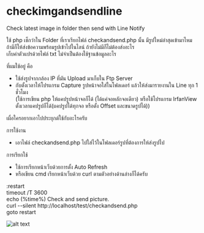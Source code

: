 # checkimgandsendline
Check latest image in folder then send with Line Notify

ใช้ php เช็กว่าใน Folder ที่เราเรียกไฟล์ checkandsend.php นั้น มีรูปใหม่ล่าสุดเข้ามาไหม<br/>
ถ้ามีก็ให้ส่งข้อความพร้อมรูปเข้าไปในไลน์ ถ้ายังไม่มีก็ไม่ต้องส่งอะไร<br/>
เก็บค่าตัวแปรด้วยไฟล์ txt ไม่จำเป็นต้องใช้ฐานข้อมูลอะไร<br/>

ที่ผมใช้อยู่ คือ 
- ใช้ส่งรูปจากกล้อง IP ที่มัน Upload มาเก็บใน Ftp Server 
- กับตั้งเวลาให้โปรแกรม Capture รูปหน้าจอใส่ในโฟลเดอร์ แล้วให้ส่งมารายงานใน Line ทุก 1 ชั่วโมง<br/>
(ใช้การเขียน php ให้แคปรูปหน้าจอก็ได้ (ได้แค่จอหลักจอเดียว)
หรือใช้โปรแกรม IrfanView ตั้งเวลาแคปรูปก็ได้(แคปรูปได้ทุกจอ หรือตั้ง Offset และขนาดรูปได้))

เผื่อใครอยากเอาไปประยุกต์ใช้กับอะไรครับ

การใช้งาน
- เอาไฟล์ checkandsend.php ไปใส่ไว้ในโฟลเดอร์รูปที่ต้องการให้ส่งรูปไป

การเรียกใช้
- ใช้การเรียกหน้าเว็บด้วยการตั้ง Auto Refresh 
- หรือเขียน cmd เรียกหน้าเว็บด้วย curl ตามตัวอย่างด้านล่างก็ได้ครับ

:restart<br/>
timeout /T 3600<br/>
echo (%time%) Check and send picture.<br/>
curl --silent http://localhost/test/checkandsend.php<br/>
goto restart<br/>

![alt text](https://raw.githubusercontent.com/superogira/checkimgandsendline/master/checkimgandsendline_readme.jpg)
